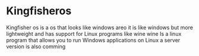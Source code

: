 # Kingfisheros
Kingfisher os is a os that looks like windows areo
it is like windows but more lightweight and has support for Linux programs like wine 
wine Is a linux program that allows you to run Windows applications on Linux
a server version is also comming
